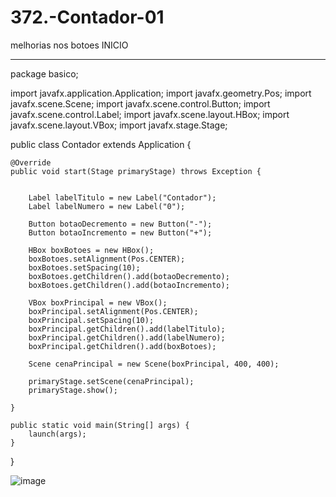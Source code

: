 # 372.-Contador-01
melhorias nos botoes
INICIO
___________________________________
package basico;

import javafx.application.Application;
import javafx.geometry.Pos;
import javafx.scene.Scene;
import javafx.scene.control.Button;
import javafx.scene.control.Label;
import javafx.scene.layout.HBox;
import javafx.scene.layout.VBox;
import javafx.stage.Stage;

public class Contador extends Application {

	@Override
	public void start(Stage primaryStage) throws Exception {

		
		Label labelTitulo = new Label("Contador");
		Label labelNumero = new Label("0");
		
		Button botaoDecremento = new Button("-");
		Button botaoIncremento = new Button("+");
		
		HBox boxBotoes = new HBox();
		boxBotoes.setAlignment(Pos.CENTER);
		boxBotoes.setSpacing(10);
		boxBotoes.getChildren().add(botaoDecremento);
		boxBotoes.getChildren().add(botaoIncremento);
		
		VBox boxPrincipal = new VBox();
		boxPrincipal.setAlignment(Pos.CENTER);
		boxPrincipal.setSpacing(10);
		boxPrincipal.getChildren().add(labelTitulo);
		boxPrincipal.getChildren().add(labelNumero);
		boxPrincipal.getChildren().add(boxBotoes);
		
		Scene cenaPrincipal = new Scene(boxPrincipal, 400, 400);
		
		primaryStage.setScene(cenaPrincipal);
		primaryStage.show();
		
	}
	
	public static void main(String[] args) {
		launch(args);
	}
}

![image](https://user-images.githubusercontent.com/95525963/152685225-6493d222-d5e5-4bea-adb7-836541c82464.png)
